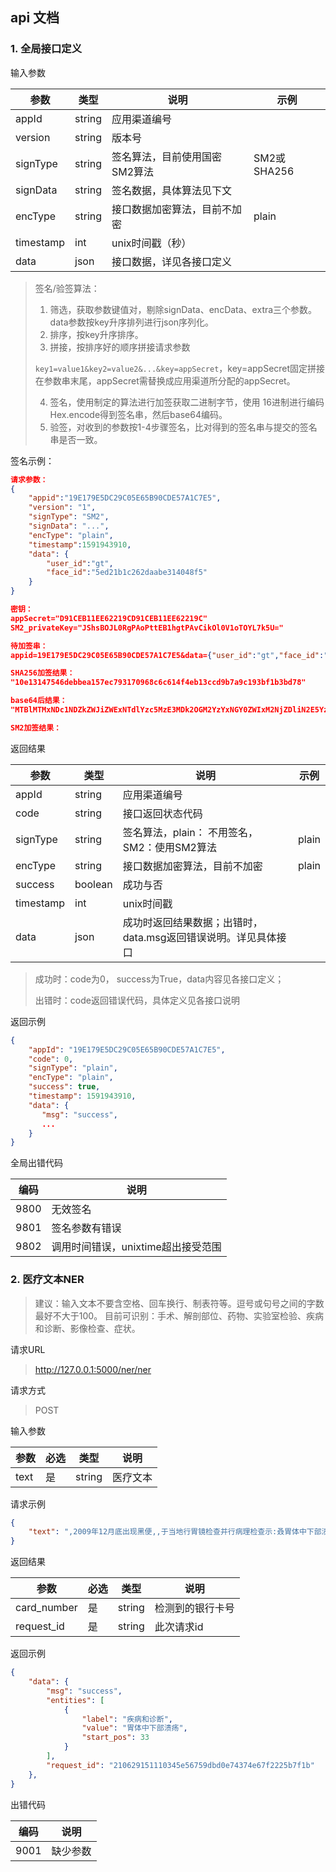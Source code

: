 
## api 文档

### 1. 全局接口定义

输入参数

| 参数      | 类型   | 说明                          | 示例        |
| --------- | ------ | ----------------------------- | ----------- |
| appId     | string | 应用渠道编号                  |             |
| version   | string | 版本号                        |             |
| signType  | string | 签名算法，目前使用国密SM2算法 | SM2或SHA256 |
| signData  | string | 签名数据，具体算法见下文      |             |
| encType   | string | 接口数据加密算法，目前不加密  | plain       |
| timestamp | int    | unix时间戳（秒）              |             |
| data      | json   | 接口数据，详见各接口定义      |             |

> 签名/验签算法：
>
> 1. 筛选，获取参数键值对，剔除signData、encData、extra三个参数。data参数按key升序排列进行json序列化。
> 2. 排序，按key升序排序。
> 3. 拼接，按排序好的顺序拼接请求参数
>
> ```key1=value1&key2=value2&...&key=appSecret```，key=appSecret固定拼接在参数串末尾，appSecret需替换成应用渠道所分配的appSecret。
>
> 4. 签名，使用制定的算法进行加签获取二进制字节，使用 16进制进行编码Hex.encode得到签名串，然后base64编码。
> 5. 验签，对收到的参数按1-4步骤签名，比对得到的签名串与提交的签名串是否一致。

签名示例：

```json
请求参数：
{
    "appid":"19E179E5DC29C05E65B90CDE57A1C7E5",
    "version": "1",
    "signType": "SM2",
    "signData": "...",
    "encType": "plain",
    "timestamp":1591943910,
    "data": {
    	"user_id":"gt",
    	"face_id":"5ed21b1c262daabe314048f5"
    }
}

密钥：
appSecret="D91CEB11EE62219CD91CEB11EE62219C"
SM2_privateKey="JShsBOJL0RgPAoPttEB1hgtPAvCikOl0V1oTOYL7k5U="

待加签串：
appid=19E179E5DC29C05E65B90CDE57A1C7E5&data={"user_id":"gt","face_id":"5ed21b1c262daabe314048f5"}&encType=plain&signType=SM2&timestamp=1591943910&version=1&key=D91CEB11EE62219CD91CEB11EE62219C

SHA256加签结果：
"10e13147546debbea157ec793170968c6c614f4eb13ccd9b7a9c193bf1b3bd78"

base64后结果：
"MTBlMTMxNDc1NDZkZWJiZWExNTdlYzc5MzE3MDk2OGM2YzYxNGY0ZWIxM2NjZDliN2E5YzE5M2JmMWIzYmQ3OA=="

SM2加签结果：


```

返回结果

| 参数      | 类型    | 说明                                                         | 示例  |
| --------- | ------- | ------------------------------------------------------------ | ----- |
| appId     | string  | 应用渠道编号                                                 |       |
| code      | string  | 接口返回状态代码                                             |       |
| signType  | string  | 签名算法，plain： 不用签名，SM2：使用SM2算法                 | plain |
| encType   | string  | 接口数据加密算法，目前不加密                                 | plain |
| success   | boolean | 成功与否                                                     |       |
| timestamp | int     | unix时间戳                                                   |       |
| data      | json    | 成功时返回结果数据；出错时，data.msg返回错误说明。详见具体接口 |       |

> 成功时：code为0， success为True，data内容见各接口定义；
>
> 出错时：code返回错误代码，具体定义见各接口说明

返回示例

```json
{
    "appId": "19E179E5DC29C05E65B90CDE57A1C7E5", 
    "code": 0, 
    "signType": "plain",
    "encType": "plain",
    "success": true,
    "timestamp": 1591943910,
    "data": {
       "msg": "success", 
       ...
    }
}
```

全局出错代码

| 编码 | 说明                               |
| ---- | ---------------------------------- |
| 9800 | 无效签名                           |
| 9801 | 签名参数有错误                     |
| 9802 | 调用时间错误，unixtime超出接受范围 |



### 2. 医疗文本NER

> 建议：输入文本不要含空格、回车换行、制表符等。逗号或句号之间的字数最好不大于100。
> 目前可识别：手术、解剖部位、药物、实验室检验、疾病和诊断、影像检查、症状。

请求URL

> http://127.0.0.1:5000/ner/ner

请求方式

> POST

输入参数

| 参数  | 必选 | 类型   | 说明               |
| ----- | ---- | ------ | ------------------ |
| text | 是   | string | 医疗文本 |

请求示例

```json
{
    "text": ",2009年12月底出现黑便,,于当地行胃镜检查并行病理检查示:叒胃体中下部溃疡"
}
```

返回结果

| 参数        | 必选 | 类型   | 说明             |
| ----------- | ---- | ------ | ---------------- |
| card_number | 是   | string | 检测到的银行卡号 |
| request_id  | 是   | string | 此次请求id       |

返回示例

```json
{
    "data": {
        "msg": "success",
        "entities": [
            {
                "label": "疾病和诊断",
                "value": "胃体中下部溃疡",
                "start_pos": 33
            }
        ],
        "request_id": "210629151110345e56759dbd0e74374e67f2225b7f1b"
    },
}
```

出错代码

| 编码 | 说明                              |
| ---- | --------------------------------- |
| 9001 | 缺少参数                          |

